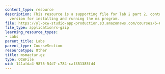 ```yaml
---
content_type: resource
description: This resource is a supporting file for lab 2 part 2, contains Macintosh
  version for installing and running the ms program.
file: https://ol-ocw-studio-app-production.s3.amazonaws.com/courses/6-877j-computational-evolutionary-biology-fall-2005/141afda4987554d7c784caf351385fd4_msmactar.gz
file_type: application/x-gzip
learning_resource_types:
- Labs
parent_title: Labs
parent_type: CourseSection
resourcetype: Other
title: msmactar.gz
type: OCWFile
uid: 141afda4-9875-54d7-c784-caf351385fd4
---
```

